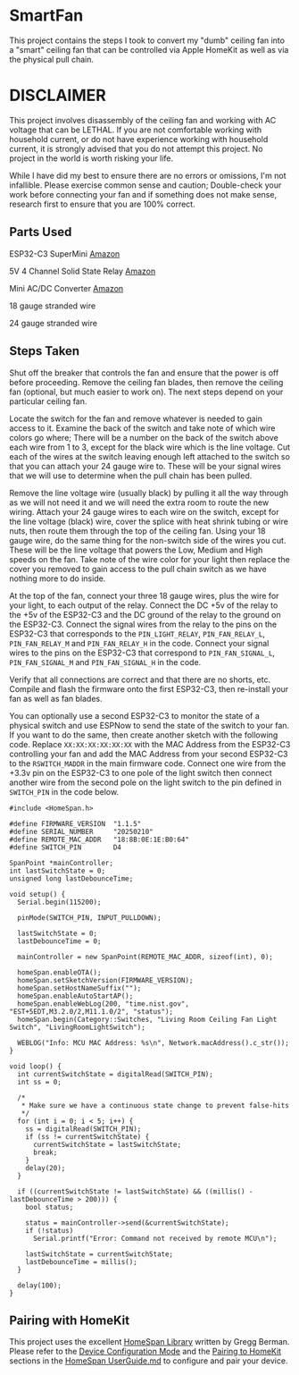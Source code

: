 # SmartFan
This project contains the steps I took to convert my "dumb" ceiling fan into a "smart" ceiling fan that can be controlled via Apple HomeKit as well as via the physical pull chain.

# DISCLAIMER
This project involves disassembly of the ceiling fan and working with AC voltage that can be LETHAL. If you are not comfortable working with household current, or do not have experience working with household current, it is strongly advised that you do not attempt this project. No project in the world is worth risking your life.

While I have did my best to ensure there are no errors or omissions, I'm not infallible. Please exercise common sense and caution; Double-check your work before connecting your fan and if something does not make sense, research first to ensure that you are 100% correct.

## Parts Used
ESP32-C3 SuperMini [Amazon](https://www.amazon.com/dp/B0CW62PPZ1?ref=ppx_yo2ov_dt_b_fed_asin_title&th=1)

5V 4 Channel Solid State Relay [Amazon](https://www.amazon.com/dp/B0B4NWKWK2?ref=ppx_yo2ov_dt_b_fed_asin_title&th=1)

Mini AC/DC Converter [Amazon](https://www.amazon.com/dp/B0CLCWPG3R?ref=ppx_yo2ov_dt_b_fed_asin_title&th=1)

18 gauge stranded wire

24 gauge stranded wire

## Steps Taken
Shut off the breaker that controls the fan and ensure that the power is off before proceeding. Remove the ceiling fan blades, then remove the ceiling fan (optional, but much easier to work on). The next steps depend on your particular ceiling fan.

Locate the switch for the fan and remove whatever is needed to gain access to it. Examine the back of the switch and take note of which wire colors go where; There will be a number on the back of the switch above each wire from 1 to 3, except for the black wire which is the line voltage. Cut each of the wires at the switch leaving enough left attached to the switch so that you can attach your 24 gauge wire to. These will be your signal wires that we will use to determine when the pull chain has been pulled.

Remove the line voltage wire (usually black) by pulling it all the way through as we will not need it and we will need the extra room to route the new wiring. Attach your 24 gauge wires to each wire on the switch, except for the line voltage (black) wire, cover the splice with heat shrink tubing or wire nuts, then route them through the top of the ceiling fan. Using your 18 gauge wire, do the same thing for the non-switch side of the wires you cut. These will be the line voltage that powers the Low, Medium and High speeds on the fan. Take note of the wire color for your light then replace the cover you removed to gain access to the pull chain switch as we have nothing more to do inside.

At the top of the fan, connect your three 18 gauge wires, plus the wire for your light, to each output of the relay. Connect the DC +5v of the relay to the +5v of the ESP32-C3 and the DC ground of the relay to the ground on the ESP32-C3. Connect the signal wires from the relay to the pins on the ESP32-C3 that corresponds to the `PIN_LIGHT_RELAY`, `PIN_FAN_RELAY_L`, `PIN_FAN_RELAY_M` and `PIN_FAN_RELAY_H` in the code. Connect your signal wires to the pins on the ESP32-C3 that correspond to `PIN_FAN_SIGNAL_L`, `PIN_FAN_SIGNAL_M` and `PIN_FAN_SIGNAL_H` in the code.

Verify that all connections are correct and that there are no shorts, etc. Compile and flash the firmware onto the first ESP32-C3, then re-install your fan as well as fan blades.

You can optionally use a second ESP32-C3 to monitor the state of a physical switch and use ESPNow to send the state of the switch to your fan. If you want to do the same, then create another sketch with the following code. Replace `XX:XX:XX:XX:XX:XX` with the MAC Address from the ESP32-C3 controlling your fan and add the MAC Address from your second ESP32-C3 to the `RSWITCH_MADDR` in the main firmware code. Connect one wire from the +3.3v pin on the ESP32-C3 to one pole of the light switch then connect another wire from the second pole on the light switch to the pin defined in `SWITCH_PIN` in the code below.

```
#include <HomeSpan.h>

#define FIRMWARE_VERSION  "1.1.5"
#define SERIAL_NUMBER     "20250210"
#define REMOTE_MAC_ADDR   "18:8B:0E:1E:B0:64"
#define SWITCH_PIN        D4

SpanPoint *mainController;
int lastSwitchState = 0;
unsigned long lastDebounceTime;

void setup() {
  Serial.begin(115200);

  pinMode(SWITCH_PIN, INPUT_PULLDOWN);

  lastSwitchState = 0;
  lastDebounceTime = 0;

  mainController = new SpanPoint(REMOTE_MAC_ADDR, sizeof(int), 0);

  homeSpan.enableOTA();
  homeSpan.setSketchVersion(FIRMWARE_VERSION);
  homeSpan.setHostNameSuffix("");
  homeSpan.enableAutoStartAP();
  homeSpan.enableWebLog(200, "time.nist.gov", "EST+5EDT,M3.2.0/2,M11.1.0/2", "status");
  homeSpan.begin(Category::Switches, "Living Room Ceiling Fan Light Switch", "LivingRoomLightSwitch");

  WEBLOG("Info: MCU MAC Address: %s\n", Network.macAddress().c_str());
}

void loop() {
  int currentSwitchState = digitalRead(SWITCH_PIN);
  int ss = 0;

  /*
   * Make sure we have a continuous state change to prevent false-hits
   */
  for (int i = 0; i < 5; i++) {
    ss = digitalRead(SWITCH_PIN);
    if (ss != currentSwitchState) {
      currentSwitchState = lastSwitchState;
      break;
    }
    delay(20);
  }

  if ((currentSwitchState != lastSwitchState) && ((millis() - lastDebounceTime > 200))) {
    bool status;

    status = mainController->send(&currentSwitchState);
    if (!status)
      Serial.printf("Error: Command not received by remote MCU\n");

    lastSwitchState = currentSwitchState;
    lastDebounceTime = millis();
  }

  delay(100);
}
```

## Pairing with HomeKit
This project uses the excellent [HomeSpan Library](https://github.com/HomeSpan/HomeSpan) written by Gregg Berman. Please refer to the [Device Configuration Mode](https://github.com/HomeSpan/HomeSpan/blob/master/docs/UserGuide.md#device-configuration-mode) and the [Pairing to HomeKit](https://github.com/HomeSpan/HomeSpan/blob/master/docs/UserGuide.md#pairing-to-homekit) sections in the [HomeSpan UserGuide.md](https://github.com/HomeSpan/HomeSpan/blob/master/docs/UserGuide.md) to configure and pair your device.
